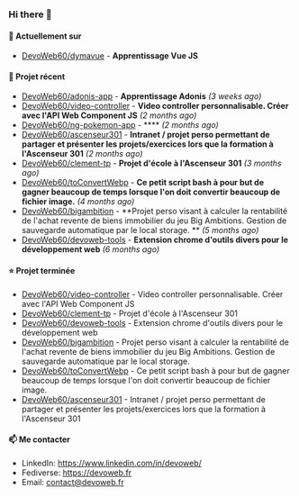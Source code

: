 ### Hi there 👋

#### 👷 Actuellement sur 

- [DevoWeb60/dymavue](https://github.com/DevoWeb60/dymavue) - **Apprentissage Vue JS**

#### 🌱 Projet récent

- [DevoWeb60/adonis-app](https://github.com/DevoWeb60/adonis-app) - **Apprentissage Adonis** *(3 weeks ago)*
- [DevoWeb60/video-controller](https://github.com/DevoWeb60/video-controller) - **Video controller personnalisable. Créer avec l&#39;API Web Component JS** *(2 months ago)*
- [DevoWeb60/ng-pokemon-app](https://github.com/DevoWeb60/ng-pokemon-app) - **** *(2 months ago)*
- [DevoWeb60/ascenseur301](https://github.com/DevoWeb60/ascenseur301) - **Intranet / projet perso permettant de partager et présenter les projets/exercices lors que la formation à l&#39;Ascenseur 301** *(2 months ago)*
- [DevoWeb60/clement-tp](https://github.com/DevoWeb60/clement-tp) - **Projet d&#39;école à l&#39;Ascenseur 301** *(3 months ago)*
- [DevoWeb60/toConvertWebp](https://github.com/DevoWeb60/toConvertWebp) - **Ce petit script bash à pour but de gagner beaucoup de temps lorsque l&#39;on doit convertir beaucoup de fichier image.** *(4 months ago)*
- [DevoWeb60/bigambition](https://github.com/DevoWeb60/bigambition) - **Projet perso visant à calculer la rentabilité de l&#39;achat revente de biens immobilier du jeu Big Ambitions. Gestion de sauvegarde automatique par le local storage. ** *(5 months ago)*
- [DevoWeb60/devoweb-tools](https://github.com/DevoWeb60/devoweb-tools) - **Extension chrome d&#39;outils divers pour le développement web** *(6 months ago)*

#### ⭐ Projet terminée

- [DevoWeb60/video-controller](https://github.com/DevoWeb60/video-controller) - Video controller personnalisable. Créer avec l&#39;API Web Component JS
- [DevoWeb60/clement-tp](https://github.com/DevoWeb60/clement-tp) - Projet d&#39;école à l&#39;Ascenseur 301
- [DevoWeb60/devoweb-tools](https://github.com/DevoWeb60/devoweb-tools) - Extension chrome d&#39;outils divers pour le développement web
- [DevoWeb60/bigambition](https://github.com/DevoWeb60/bigambition) - Projet perso visant à calculer la rentabilité de l&#39;achat revente de biens immobilier du jeu Big Ambitions. Gestion de sauvegarde automatique par le local storage. 
- [DevoWeb60/toConvertWebp](https://github.com/DevoWeb60/toConvertWebp) - Ce petit script bash à pour but de gagner beaucoup de temps lorsque l&#39;on doit convertir beaucoup de fichier image.
- [DevoWeb60/ascenseur301](https://github.com/DevoWeb60/ascenseur301) - Intranet / projet perso permettant de partager et présenter les projets/exercices lors que la formation à l&#39;Ascenseur 301

#### 📫 Me contacter

- LinkedIn: https://www.linkedin.com/in/devoweb/
- Fediverse: https://devoweb.fr
- Email: contact@devoweb.fr
